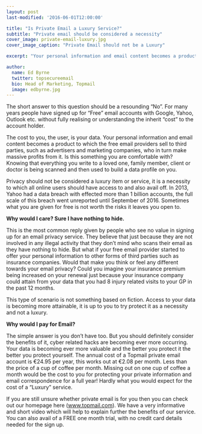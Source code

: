 ```yaml
---
layout: post
last-modified: '2016-06-01T12:00:00'

title: "Is Private Email a Luxury Service?"
subtitle: "Private email should be considered a necessity"
cover_image: private-email-luxury.jpg
cover_image_caption: "Private Email should not be a Luxury"

excerpt: "Your personal information and email content becomes a product to which the free email providers sell to third parties, such as advertisers and marketing companies, who in turn make massive profits from it."

author:
  name: Ed Byrne
  twitter: topsecureemail
  bio: Head of Marketing, Topmail
  image: edbyrne.jpg
---
```

The short answer to this question should be a resounding “No”. For many years people have signed up for “Free” email accounts with Google, Yahoo, Outlook etc. without fully realising or understanding the inherit “cost” to the account holder. 

The cost to you, the user, is your data. Your personal information and email content becomes a product to which the free email providers sell to third parties, such as advertisers and marketing companies, who in turn make massive profits from it. Is this something you are comfortable with? Knowing that everything you write to a loved one, family member, client or doctor is being scanned and then used to build a data profile on you.

Privacy should not be considered a luxury item or service, it is a necessity to which all online users should have access to and also avail off. In 2013, Yahoo had a data breach with effected more than 1 billion accounts, the full scale of this breach went unreported until September of 2016. Sometimes what you are given for free is not worth the risks it leaves you open to.

__Why would I care? Sure I have nothing to hide.__

This is the most common reply given by people who see no value in signing up for an email privacy service. They believe that just because they are not involved in any illegal activity that they don’t mind who scans their email as they have nothing to hide. 
But what if your free email provider started to offer your personal information to other forms of third parties such as insurance companies. Would that make you think or feel any different towards your email privacy? Could you imagine your insurance premium being increased on your renewal just because your insurance company could attain from your data that you had 8 injury related visits to your GP in the past 12 months.

This type of scenario is not something based on fiction. Access to your data is becoming more attainable, it is up to you to try protect it as a necessity and not a luxury.

__Why would I pay for Email?__

The simple answer is you don’t have too. But you should definitely consider the benefits of it, cyber related hacks are becoming ever more occurring. Your data is becoming ever more valuable and the better you protect it the better you protect yourself. The annual cost of a Topmail private email account is €24.95 per year, this works out at €2.08 per month. Less than the price of a cup of coffee per month. Missing out on one cup of coffee a month would be the cost to you for protecting your private information and email correspondence for a full year! Hardly what you would expect for the cost of a “Luxury” service. 

If you are still unsure whether private email is for you then you can check out our homepage here (www.topmail.com). We have a very informative and short video which will help to explain further the benefits of our service. You can also avail of a FREE one month trial, with no credit card details needed for the sign up.
